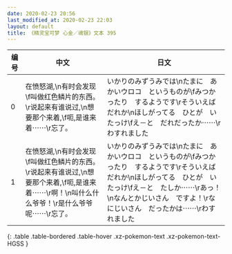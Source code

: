 ```yaml
---
date: 2020-02-23 20:56
last_modified_at: 2020-02-23 22:03
layout: default
title: 《精灵宝可梦 心金／魂银》文本 395
---
```

| 编号 | 中文 | 日文 |
| ---- | ---- | ---- |
| 0 | 在愤怒湖,\n有时会发现\f叫做红色鳞片的东西。\r说起来有谁说过,\n想要那个来着,\f呃,是谁来着⋯⋯\r忘了。 | いかりのみずうみでは\nたまに　あかいウロコ　というものが\fみつかったり　するようです\rそういえば　だれか\nほしがってる　ひとが　いたっけ\fえ－と　だれだったか⋯⋯\rわすれました |
| 1 | 在愤怒湖,\n有时会发现\f叫做红色鳞片的东西。\r说起来有谁说过,\n想要那个来着,\f呃,是谁来着⋯⋯\r啊！\n叫什么什么爷爷！\r是什么爷爷呢⋯⋯\r忘了。 | いかりのみずうみでは\nたまに　あかいウロコ　というものが\fみつかったり　するようです\rそういえば　だれか\nほしがってる　ひとが　いたっけ\fえ－と　たしか⋯⋯\rあっ！\nなんとかじいさん　ですよ！\rなにじいさん　だったかは⋯⋯\rわすれました |
{: .table .table-bordered .table-hover .xz-pokemon-text .xz-pokemon-text-HGSS }